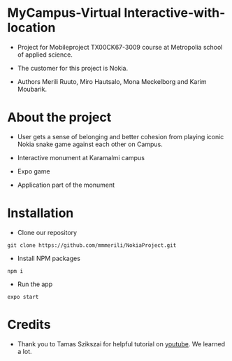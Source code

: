 # MyCampus-Virtual Interactive-with-location
- Project for Mobileproject TX00CK67-3009 course at Metropolia school of applied science.

- The customer for this project is Nokia.

- Authors Merili Ruuto, Miro Hautsalo, Mona Meckelborg and Karim Moubarik.

# About the project

-	User gets a sense of belonging and better cohesion from playing iconic Nokia snake game against each other on Campus.


- Interactive monument at Karamalmi campus

- Expo game 

- Application part of the monument

# Installation
- Clone our repository

```
git clone https://github.com/mmmerili/NokiaProject.git
```

- Install NPM packages

```
npm i
```

- Run the app

```
expo start
```
# Credits
- Thank you to Tamas Szikszai for helpful tutorial on [youtube](https://www.youtube.com/watch?app=desktop&v=kIe2KHTSJTk). We learned a lot.
